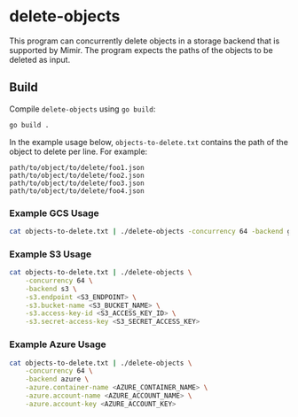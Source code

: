 # delete-objects

This program can concurrently delete objects in a storage backend that is supported by Mimir. The program expects the paths of the objects to be deleted as input.

## Build

Compile `delete-objects` using `go build`:

```bash
go build .
```

In the example usage below, `objects-to-delete.txt` contains the path of the object to delete per line. For example:

```
path/to/object/to/delete/foo1.json
path/to/object/to/delete/foo2.json
path/to/object/to/delete/foo3.json
path/to/object/to/delete/foo4.json
```

### Example GCS Usage

```bash
cat objects-to-delete.txt | ./delete-objects -concurrency 64 -backend gcs --gcs.bucket-name <GCS_BUCKET_NAME>
```

### Example S3 Usage

```bash
cat objects-to-delete.txt | ./delete-objects \
    -concurrency 64 \
    -backend s3 \
    -s3.endpoint <S3_ENDPOINT> \
    -s3.bucket-name <S3_BUCKET_NAME> \
    -s3.access-key-id <S3_ACCESS_KEY_ID> \
    -s3.secret-access-key <S3_SECRET_ACCESS_KEY>
```

### Example Azure Usage

```bash
cat objects-to-delete.txt | ./delete-objects \
    -concurrency 64 \
    -backend azure \
    -azure.container-name <AZURE_CONTAINER_NAME> \
    -azure.account-name <AZURE_ACCOUNT_NAME> \
    -azure.account-key <AZURE_ACCOUNT_KEY>
```
